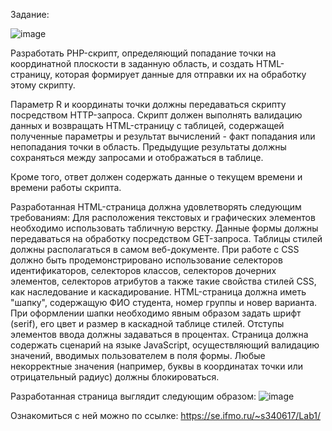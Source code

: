 Задание:

 ![image](https://user-images.githubusercontent.com/57849803/145208573-47084520-be35-426e-9444-0b3179a6cbac.png)

Разработать PHP-скрипт, определяющий попадание точки на координатной плоскости в заданную область, и создать HTML-страницу, которая формирует данные для отправки их на обработку этому скрипту.

Параметр R и координаты точки должны передаваться скрипту посредством HTTP-запроса. Скрипт должен выполнять валидацию данных и возвращать HTML-страницу с таблицей, содержащей полученные параметры и результат вычислений - факт попадания или непопадания точки в область. Предыдущие результаты должны сохраняться между запросами и отображаться в таблице.

Кроме того, ответ должен содержать данные о текущем времени и времени работы скрипта.

Разработанная HTML-страница должна удовлетворять следующим требованиям:
  Для расположения текстовых и графических элементов необходимо использовать табличную верстку.
  Данные формы должны передаваться на обработку посредством GET-запроса.
  Таблицы стилей должны располагаться в самом веб-документе.
  При работе с CSS должно быть продемонстрировано использование селекторов идентификаторов, селекторов классов, селекторов дочерних элементов, селекторов атрибутов а также такие свойства стилей CSS, как наследование и каскадирование.
  HTML-страница должна иметь "шапку", содержащую ФИО студента, номер группы и новер варианта. При оформлении шапки необходимо явным образом задать шрифт (serif), его цвет и размер в каскадной таблице стилей.
  Отступы элементов ввода должны задаваться в процентах.
  Страница должна содержать сценарий на языке JavaScript, осуществляющий валидацию значений, вводимых пользователем в поля формы. Любые некорректные значения (например, буквы в координатах точки или отрицательный радиус) должны блокироваться.

Разработанная страница выглядит следующим образом:
![image](https://user-images.githubusercontent.com/57849803/145208985-e9549fcf-2c81-49fb-98a5-93ef782b3e67.png)


Ознакомиться с ней можно по ссылке:
https://se.ifmo.ru/~s340617/Lab1/
